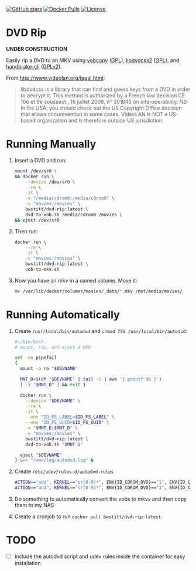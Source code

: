 [![GitHub stars](https://img.shields.io/github/stars/WyseNynja/dockerfile-dvd-rip.svg?style=social)](https://github.com/WyseNynja/dockerfile-dvd-rip)
[![Docker Pulls](https://img.shields.io/docker/pulls/bwstitt/dvd-rip.svg)](https://hub.docker.com/r/bwstitt/dvd-rip/)
[![License](https://img.shields.io/github/license/WyseNynja/dockerfile-dvd-rip.svg)](https://raw.githubusercontent.com/WyseNynja/dockerfile-dvd-rip/master/LICENSE)

# DVD Rip

**UNDER CONSTRUCTION**

Easily rip a DVD to an MKV using [vobcopy](http://vobcopy.org/projects/c/c.shtml) ([GPL](https://www.gnu.org/licenses/gpl-3.0.en.html)), [libdvdcss2](http://www.videolan.org/developers/libdvdcss/doc/html/) ([GPL](https://www.gnu.org/licenses/gpl-3.0.en.html)), and [handbrake-cli](https://handbrake.fr) ([GPLv2](https://raw.githubusercontent.com/HandBrake/HandBrake/master/LICENSE)).

From http://www.videolan.org/legal.html:

> libdvdcss is a library that can find and guess keys from a DVD in order to decrypt it.
This method is authorized by a French law decision CE 10e et 9e sous­sect., 16 juillet 2008, n° 301843 on interoperability.
> NB: In the USA, you should check out the US Copyright Office decision that allows circumvention in some cases.
> VideoLAN is NOT a US-based organization and is therefore outside US jurisdiction.


# Running Manually

1. Insert a DVD and run:

    ```bash
    mount /dev/sr0 \
    && docker run \
        --device /dev/sr0 \
        --rm \
        -it \
        -v "/media/cdrom0:/media/cdrom0" \
        -v "movies:/movies" \
        bwstitt/dvd-rip:latest \
        dvd-to-vob.sh /media/cdrom0 /movies \
    && eject /dev/sr0
    ```

2. Then run:

    ```bash
    docker run \
        --rm \
        -it \
        -v "movies:/movies" \
        bwstitt/dvd-rip:latest \
        vob-to-mkv.sh
    ```

3. Now you have an mkv in a named volume. Move it:

    ```bash
    mv /var/lib/docker/volumes/movies/_data/*.mkv /mnt/media/movies/
    ```


# Running Automatically

1. Create `/usr/local/bin/autodvd` and `chmod 755 /usr/local/bin/autodvd`:

    ```bash
    #!/bin/bash
    # mount, rip, and eject a DVD

    set -eo pipefail
    {
      mount -o ro "$DEVNAME"

      MNT_D=$(df "$DEVNAME" | tail -1 | awk '{ printf $6 }')
      [ -z "$MNT_D" ] && exit 1

      docker run \
        --device "$DEVNAME" \
        --rm \
        -it \
        --env "ID_FS_LABEL=$ID_FS_LABEL" \
        --env "ID_FS_UUID=$ID_FS_UUID" \
        -v "$MNT_D:$MNT_D" \
        -v "movies:/movies" \
        bwstitt/dvd-rip:latest \
        dvd-to-vob.sh "$MNT_D"

      eject "$DEVNAME"
    } &>> "/var/log/autodvd.log" &
    ```

2. Create `/etc/udev/rules.d/autodvd.rules`

    ```bash
    ACTION=="add", KERNEL=="sr[0-9]*", ENV{ID_CDROM_DVD}=="1", ENV{ID_CDROM_MEDIA_STATE}=="complete", ENV{ID_FS_TYPE}=="udf", RUN+="/usr/local/bin/autodvd"
    ACTION=="add", KERNEL=="sr[0-9]*", ENV{ID_CDROM_DVD}=="1", ENV{ID_CDROM_MEDIA_STATE}=="complete", ENV{ID_FS_TYPE}=="iso9660", RUN+="/usr/local/bin/autodvd"
    ```

3. Do something to automatically convert the vobs to mkvs and then copy them to my NAS

4. Create a cronjob to run `docker pull bwstitt/dvd-rip:latest`


# TODO

* [ ] include the autodvd script and udev rules inside the container for easy installation

